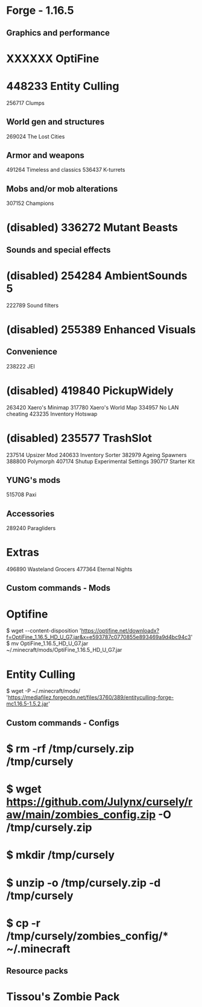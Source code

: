 ##
# Forge - 1.16.5
##

## Graphics and performance

# XXXXXX OptiFine
# 448233 Entity Culling
256717 Clumps

## World gen and structures

269024 The Lost Cities

## Armor and weapons

491264 Timeless and classics
536437 K-turrets

## Mobs and/or mob alterations

307152 Champions
# (disabled) 336272 Mutant Beasts

## Sounds and special effects

# (disabled) 254284 AmbientSounds 5
222789 Sound filters
# (disabled) 255389 Enhanced Visuals

## Convenience

238222 JEI
# (disabled) 419840 PickupWidely
263420 Xaero's Minimap
317780 Xaero's World Map
334957 No LAN cheating
423235 Inventory Hotswap
# (disabled) 235577 TrashSlot
237514 Upsizer Mod
240633 Inventory Sorter
382979 Ageing Spawners
388800 Polymorph
407174 Shutup Experimental Settings
390717 Starter Kit

## YUNG's mods

515708 Paxi

## Accessories

289240 Paragliders

# Extras

496890 Wasteland Grocers
477364 Eternal Nights

## Custom commands - Mods

# Optifine
$ wget --content-disposition 'https://optifine.net/downloadx?f=OptiFine_1.16.5_HD_U_G7.jar&x=e593787c0770855e893469a9d4bc94c3'
$ mv OptiFine_1.16.5_HD_U_G7.jar ~/.minecraft/mods/OptiFine_1.16.5_HD_U_G7.jar

# Entity Culling
$ wget -P ~/.minecraft/mods/ 'https://mediafilez.forgecdn.net/files/3760/389/entityculling-forge-mc1.16.5-1.5.2.jar'

## Custom commands - Configs

# $ rm -rf /tmp/cursely.zip /tmp/cursely
# $ wget https://github.com/Julynx/cursely/raw/main/zombies_config.zip -O /tmp/cursely.zip
# $ mkdir /tmp/cursely
# $ unzip -o /tmp/cursely.zip -d /tmp/cursely
# $ cp -r /tmp/cursely/zombies_config/* ~/.minecraft

## Resource packs

# Tissou's Zombie Pack
